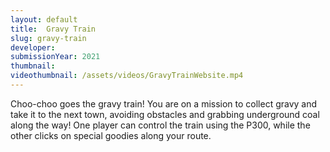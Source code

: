 ```yaml
---
layout: default
title:  Gravy Train
slug: gravy-train
developer: 
submissionYear: 2021
thumbnail: 
videothumbnail: /assets/videos/GravyTrainWebsite.mp4
---
```

Choo-choo goes the gravy train! You are on a mission to collect gravy and take it to the next town, avoiding obstacles and grabbing underground coal along the way! One player can control the train using the P300, while the other clicks on special goodies along your route.
